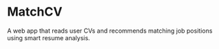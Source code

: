 # MatchCV
A web app that reads user CVs and recommends matching job positions using smart resume analysis.
